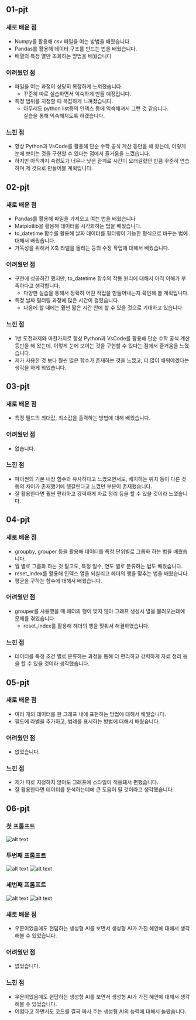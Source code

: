## 01-pjt
### 새로 배운 점
- Numpy를 활용해 csv 파일을 여는 방법을 배웠습니다.
- Pandas를 활용해 데이터 구조를 만드는 법을 배웠습니다.
- 배열의 특정 열만 조회하는 방법을 배웠습니다

### 어려웠던 점
- 파일을 여는 과정이 상당히 복잡하게 느껴졌습니다.
  - 꾸준히 따로 실습하면서 익숙하게 만들 예정입니다.
- 특정 범위를 지정할 때 복잡하게 느껴졌습니다.
  - 아무래도 python list등의 인덱스 등에 익숙해져서 그런 것 같습니다.  
    실습을 통해 익숙해지도록 하겠습니다.

### 느낀 점
- 항상 Python과 VsCode를 활용해 단순 수학 공식 계산 등만을 해 왔는데, 이렇게 눈에 보이는 것을 구현할 수 있다는 점에서 즐거움을 느꼈습니다.
- 하지만 아직까지 숙련도가 너무나 낮은 관계로 시간이 오래걸렸던 만큼 꾸준히 연습하며 제 것으로 만들어볼 계획입니다.
  
## 02-pjt
### 새로 배운 점
- Pandas를 활용해 파일을 가져오고 여는 법을 배웠습니다
- Matplotlib을 활용해 데이터를 시각화하는 법을 배웠습니다.
- to_datetime 함수를 활용해 날짜 데이터를 필터링이 가능한 형식으로 바꾸는 법에 대해서 배웠습니다.
- 가독성을 위해서 X축 라벨을 돌리는 등의 수정 작업에 대해서 배웠습니다.

### 어려웠던 점
- 구현에 성공하긴 했지만, to_datetime 함수의 작동 원리에 대해서 아직 이해가 부족하다고 생각합니다.
  - 다양한 실습을 통해서 정확히 어떤 작업을 만들어내는지 확인해 볼 계획입니다.
- 특정 날짜 필터링 과정에 많은 시간이 걸렸습니다.
  - 다음에 할 때에는 훨씬 짧은 시간 안에 할 수 있을 것으로 기대하고 있습니다.

### 느낀 점
- 1번 도전과제와 마찬가지로 항상 Python과 VsCode를 활용해 단순 수학 공식 계산 등만을 해 왔는데, 이렇게 눈에 보이는 것을 구현할 수 있다는 점에서 즐거움을 느꼈습니다.
- 제가 사용한 것 보다 훨씬 많은 함수가 존재하는 것을 느꼈고, 더 많이 배워야겠다는 생각을 하게 되었습니다.

## 03-pjt
### 새로 배운 점
- 특정 필드의 최대값, 최소값을 출력하는 방법에 대해 배웠습니다.

### 어려웠던 점
- 없습니다.

### 느낀 점
- 파이썬의 기본 내장 함수와 유사하다고 느꼈으면서도, 배치하는 위치 등이 다른 것 등의 차이가 존재했기에 헷갈린다고 느꼈던 부분이 존재했습니다.
- 잘 활용한다면 훨씬 편리하고 강력하게 자료 정리 등을 할 수 있을 것이라 느꼈습니다.

## 04-pjt
### 새로 배운 점
- groupby, grouper 등을 활용해 데이터를 특정 단위별로 그룹화 하는 법을 배웠습니다.
- 월 별로 그룹화 하는 것 말고도, 특정 일수, 연도 별로 분류하는 법도 배웠습니다.
- reset_index를 활용해 인덱스 열을 되살리고 헤더의 행을 맞추는 법을 배웠습니다.
- 평균을 구하는 함수에 대해서 배웠습니다.

### 어려웠던 점
- grouper를 사용했을 때 헤더의 행이 맞지 않아 그래프 생성시 열을 불러오는데에 문제를 겪었습니다.
  - reset_index를 활용해 헤더의 행을 맞춰서 해결하였습니다.

### 느낀 점
- 데이터를 특정 조건 별로 분류하는 과정을 통해 더 편리하고 강력하게 자료 정리 등을 할 수 있을 것이라 생각했습니다.
  
## 05-pjt
### 새로 배운 점
- 여러 개의 데이터를 한 그래프 내에 표현하는 방법에 대해서 배웠습니다.
- 필드에 라벨을 추가하고, 범례를 표시하는 방법에 대해서 배웠습니다.

### 어려웠던 점
- 없었습니다.

### 느낀 점
- 제가 따로 지정하지 않아도 그래프에 스타일이 적용돼서 편했습니다.
- 잘 활용한다면 데이터를 분석하는데에 큰 도움이 될 것이라고 생각했습니다.

## 06-pjt
### 첫 프롬프트
![alt text](image.png)

### 두번째 프롬프트
![alt text](2.PNG)
![alt text](image-1.png)

### 세번째 프롬프트
![alt text](4.PNG)
![alt text](image-2.png)

### 새로 배운 점
- 우문이었음에도 현답하는 생성형 AI를 보면서 생성형 AI가 가진 혜안에 대해서 생각해볼 수 있었습니다.

### 어려웠던 점
- 없었습니다.
  
### 느낀 점
- 우문이었음에도 현답하는 생성형 AI를 보면서 생성형 AI가 가진 혜안에 대해서 생각해볼 수 있었습니다.
- 어렵다고 하면서도 코드를 결국 짜서 주는 생성형 AI의 능력에 대해서 놀랐습니다.